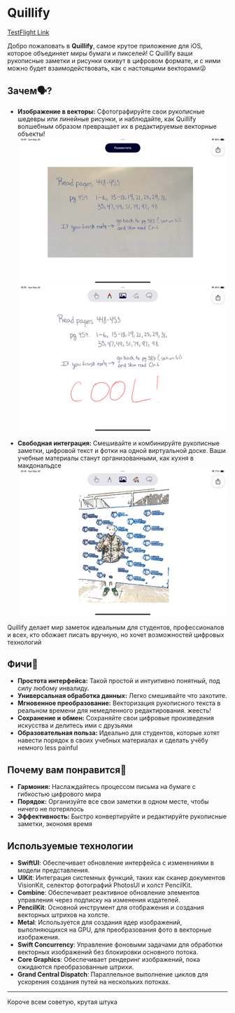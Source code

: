 # Quillify

[TestFlight Link](https://testflight.apple.com/join/_________)

Добро пожаловать в **Quillify**, самое крутое приложение для iOS, которое объединяет миры бумаги и пикселей! С Quillify ваши рукописные заметки и рисунки оживут в цифровом формате, и с ними можно будет взаимодействовать, как с настоящими векторами😜

## Зачем🗣️?

- **Изображение в векторы:** Сфотографируйте свои рукописные шедевры или линейные рисунки, и наблюдайте, как Quillify волшебным образом превращает их в редактируемые векторные объекты!
![Image1](Quillify/Assets.xcassets/Screenshots/Screen1.imageset/Screen1.png)
![Image2](Quillify/Assets.xcassets/Screenshots/Screen2.imageset/Screen2.png)

- **Свободная интеграция:** Смешивайте и комбинируйте рукописные заметки, цифровой текст и фотки на одной виртуальной доске. Ваши учебные материалы станут организованными, как кухня в макдональдсе
![Image3](Quillify/Assets.xcassets/Screenshots/Screen3.imageset/Screen3.png)

Quillify делает мир заметок идеальным для студентов, профессионалов и всех, кто обожает писать вручную, но хочет возможностей цифровых технологий

## Фичи🫦

- **Простота интерфейса:** Такой простой и интуитивно понятный, под силу любому инвалиду.
- **Универсальная обработка данных:** Легко смешивайте что захотите.
- **Мгновенное преобразование:** Векторизация рукописного текста в реальном времени для немедленного редактирования. жеесть!
- **Сохранение и обмен:** Сохраняйте свои цифровые произведения искусства и делитесь ими с друзьями
- **Образовательная польза:** Идеально для студентов, которые хотят навести порядок в своих учебных материалах и сделать учёбу немного less painful

## Почему вам понравится🤠

- **Гармония:** Наслаждайтесь процессом письма на бумаге с гибкостью цифрового мира
- **Порядок:** Организуйте все свои заметки в одном месте, чтобы ничего не потерялось
- **Эффективность:** Быстро конвертируйте и редактируйте рукописные заметки, экономя время

## Используемые технологии

- **SwiftUI**: Обеспечивает обновление интерфейса с изменениями в модели представления.
- **UIKit**: Интеграция системных функций, таких как сканер документов VisionKit, селектор фотографий PhotosUI и холст PencilKit.
- **Combine**: Обеспечивает реактивное обновление элементов управления через подписку на изменения издателей.
- **PencilKit**: Основной инструмент для отображения и создания векторных штрихов на холсте.
- **Metal**: Используется для создания ядер изображений, выполняющихся на GPU, для преобразования фото в векторные изображения.
- **Swift Concurrency**: Управление фоновыми задачами для обработки векторных изображений без блокировки основного потока.
- **Core Graphics**: Обеспечивает рендеринг изображений, пока ожидаются преобразованные штрихи.
- **Grand Central Dispatch**: Параллельное выполнение циклов для ускорения создания путей на нескольких потоках.

---
Короче всем советую, крутая штука
